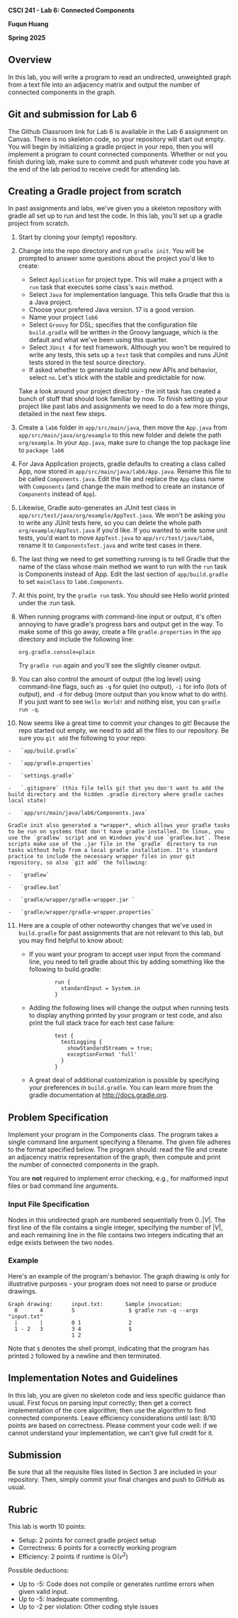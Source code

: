 **CSCI 241 - Lab 6: Connected Components**

**Fuqun Huang**

**Spring 2025**

## Overview

In this lab, you will write a program to read an undirected, unweighted graph from a text file into an adjacency matrix and output the number of connected components in the graph.

## Git and submission for Lab 6

The Github Classroom link for Lab 6 is available in the Lab 6 assignment on Canvas. There is no skeleton code, so your repository will start out empty. You will begin by initializing a gradle project in your repo, then you will implement a program to count connected components. Whether or not you finish during lab, make sure to commit and push whatever code you have at the end of the lab period to receive credit for attending lab.

## Creating a Gradle project from scratch

In past assignments and labs, we've given you a skeleton repository with gradle all set up to run and test the code. In this lab, you'll set up a gradle project from scratch.

1.  Start by cloning your (empty) repository.

2.  Change into the repo directory and run `gradle init`. You will be prompted to answer some questions about the project you'd like to create:

    -   Select `Application` for project type. This will make a project with a `run` task that executes some class's `main` method.
    -   Select `Java` for implementation language. This tells Gradle that this is a Java project.
    -   Choose your prefered Java version. 17 is a good version.
    -   Name your project `lab6`
    -   Select `Groovy` for DSL; specifies that the configuration file `build.gradle` will be written in the Groovy language, which is the default and what we've been using this quarter.
    -   Select `JUnit 4` for test framework. Although you won't be required to write any tests, this sets up a `test` task that compiles and runs JUnit tests stored in the test source directory.
    -   If asked whether to generate build using new APIs and behavior, select `no`. Let's stick with the stable and predictable for now.

    Take a look around your project directory - the init task has created a bunch of stuff that should look familiar by now. To finish setting up your project like past labs and assignments we need to do a few more things, detailed in the next few steps.

3.  Create  a `lab6` folder in `app/src/main/java`, then move the `App.java` from `app/src/main/java/org/example` to this new folder and delete the path `org/example`. In your `App.java`, make sure to change the top package line to `package lab6`

4.  For Java Application projects, gradle defaults to creating a class called App, now stored in `app/src/main/java/lab6/App.java`. Rename this file to be called `Components.java`. Edit the file and replace the `App` class name with `Components` (and change the main method to create an instance of `Components` instead of `App`).

5.  Likewise, Gradle auto-generates an JUnit test class in `app/src/test/java/org/example/AppTest.java`. We won't be asking you to write any JUnit tests here, so you can delete the whole path `org/example/AppTest.java` if you'd like. If you wanted to write some unit tests, you'd want to move `AppTest.java` to `app/src/test/java/lab6`, rename it to `ComponentsTest.java` and write test cases in there.

6.  The last thing we need to get something running is to tell Gradle that the name of the class whose main method we want to run with the `run` task is Components instead of App. Edit the last section of `app/build.gradle` to set `mainClass` to `lab6.Components`.

7.  At this point, try the `gradle run` task. You should see Hello world printed under the :run task.

8.  When running programs with command-line input or output, it's often annoying to have gradle's progress bars and output get in the way. To make some of this go away, create a file `gradle.properties` in the `app` directory and include the following line:

        org.gradle.console=plain

    Try `gradle run` again and you'll see the slightly cleaner output.

9.  You can also control the amount of output (the log level) using command-line flags, such as `-q` for quiet (no output), `-i` for info (lots of output), and `-d` for debug (more output than you know what to do with). If you just want to see `Hello World!` and nothing else, you can `gradle run -q`.

10.  Now seems like a great time to commit your changes to git! Because the repo started out empty, we need to add all the files to our repository. Be sure you `git add` the following to your repo:

    -   `app/build.gradle`

    -   `app/gradle.properties`

    -   `settings.gradle`

    -   `.gitignore` (this file tells git that you don't want to add the build directory and the hidden .gradle directory where gradle caches local state)

    -   `app/src/main/java/lab6/Components.java`

    Gradle init also generated a *wrapper*, which allows your gradle tasks to be run on systems that don't have gradle installed. On linux, you use the `gradlew` script and on Windows you'd use `gradlew.bat`. These scripts make use of the .jar file in the `gradle` directory to run tasks without help from a local gradle installation. It's standard practice to include the necessary wrapper files in your git repository, so also `git add` the following:

    -   `gradlew`

    -   `gradlew.bat`

    -   `gradle/wrapper/gradle-wrapper.jar `

    -   `gradle/wrapper/gradle-wrapper.properties`

11.  Here are a couple of other noteworthy changes that we've used in `build.gradle` for past assignments that are not relevant to this lab, but you may find helpful to know about:

     -   If you want your program to accept user input from the command line, you need to tell gradle about this by adding something like the following to build.gradle:

                     run {
                       standardInput = System.in
                     }

     -   Adding the following lines will change the output when running tests to display anything printed by your program or test code, and also print the full stack trace for each test case failure:

                     test {
                       testLogging {
                         showStandardStreams = true;
                         exceptionFormat 'full'
                       }
                     }

     -   A great deal of additional customization is possible by specifying your preferences in `build.gradle`. You can learn more from the gradle documentation at <http://docs.gradle.org>.

## Problem Specification

Implement your program in the Components class. The program takes a single command line argument specifying a filename. The given file adheres to the format specified below. The program should: read the file and create an adjacency matrix representation of the graph, then compute and print the number of connected components in the graph.

You are **not** required to implement error checking, e.g., for malformed input files or bad command line arguments.

### Input File Specification

Nodes in this undirected graph are numbered sequentially from $0..|V|$. The first line of the file contains a single integer, specifying the number of $|V|$, and each remaining line in the file contains two integers indicating that an edge exists between the two nodes.

### Example

Here's an example of the program's behavior. The graph drawing is only for illustrative purposes - your program does not need to parse or produce drawings.

    Graph drawing:      input.txt:       Sample invocation:
      0       4         5                 $ gradle run -q --args "input.txt"
      |       |         0 1               2
      1 - 2   3         3 4               $
                        1 2

Note that `$` denotes the shell prompt, indicating that the program has printed `2` followed by a newline and then terminated.

## Implementation Notes and Guidelines

In this lab, you are given no skeleton code and less specific guidance than usual. First focus on parsing input correctly; then get a correct implementation of the core algorithm; then use the algorithm to find connected components. Leave efficiency considerations until last: 8/10 points are based on correctness. Please comment your code well: if we cannot understand your implementation, we can't give full credit for it.

## Submission

Be sure that all the requisite files listed in Section 3 are included in your repository. Then, simply commit your final changes and push to GitHub as usual.

## Rubric

This lab is worth 10 points:

* Setup: 2 points for correct gradle project setup
* Correctness: 6 points for a correctly working program
* Efficiency: 2 points if runtime is O($v^2$)

Possible deductions:

* Up to -5: Code does not compile or generates runtime errors when given valid input.
* Up to -5: Inadequate commenting.
* Up to -2 per violation: Other coding style issues
